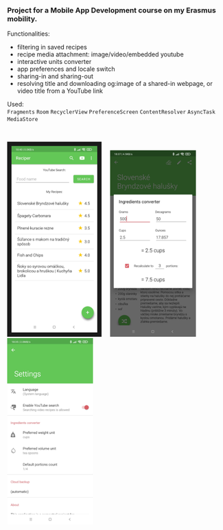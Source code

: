 ### Project for a Mobile App Development course on my Erasmus mobility.  

Functionalities:
- filtering in saved recipes
- recipe media attachment: image/video/embedded youtube
- interactive units converter
- app preferences and locale switch
- sharing-in and sharing-out
- resolving title and downloading og:image of a shared-in webpage, or video title from a YouTube link

Used:  
`Fragments` `Room` `RecyclerView` `PreferenceScreen` `ContentResolver` `AsyncTask` `MediaStore`

<br>
<p float="left">
  <kbd><img src="/screenshots/img1.jpg" border="10" width="200" /></kbd>
  &nbsp;&nbsp;&nbsp;
  <kbd><img src="/screenshots/img2.jpg" width="200" /></kbd>
  &nbsp;&nbsp;&nbsp;
  <kbd><img src="/screenshots/img3.jpg" width="200" /></kbd>
</p>

